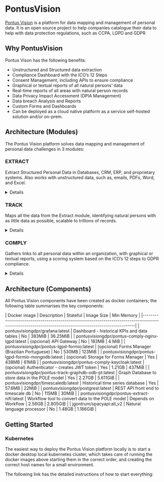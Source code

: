# PontusVision
[Pontus Vision](https://www.pontusvision.com) is a platform for data mapping and management of personal data. It is an open source project to help companies catalogue their data to help with data protection regulations, such as CCPA, LGPD and GDPR 

## Why PontusVision
Pontus Vison has the following benefits:

 * Unstructured and Structured data extraction
 * Compliance Dashboard with the ICO’s 12 Steps
 * Consent Management, including APIs to ensure compliance
 * Graphical or textual reports of all natural persons’ data
 * Real-time reports of all areas with natural person records
 * Data Privacy Impact Accessment (DPIA Management)
 * Data breach Analysis and Reports
 * Custom Forms and Dashboards
 * Can be deployed as a cloud native platform as a service self-hosted solution and/or on-prem.



## Architecture (Modules)

The Pontus Vision platform solves data mapping and management of personal data challenges in 3 modules:

### EXTRACT

Extract Structured Personal Data in Databases, CRM, ERP, and proprietary systems. Also works with unstructured data, such as, emails, PDFs, Word, and Excel.

<details>

The Pontus Vision platform extracts structured and unstructured data in an automated manner and without interference on daily operations. The solution does not require changes to the customers’ systems, being able to receive large volumes of data from several corporate systems. Connectors for systems not yet supported are easily implemented.

Structured Data: Databases, CRM, ERP and proprietary systems.
Unstructured Data: emails, Microsoft Office documents, PDF files, and others.

</details>

### TRACK

Maps all the data from the Extract module, identifying natural persons with as little data as possible, scalable to trillions of records.
<details>

Our solution maps data by tracking all data sources from the Extract stage, identifying customer data with as little information as possible, using graph databases and natural language processing technologies, supporting trillions of records.

Scalability is extremely important as the number of data on natural persons grows daily, with each customer or staff interaction generating new data.

Pontus Vision is based on the POLE (Person, Object, Location, Event) data model to Track data. This is a model used by the UK Government to associate data with individuals. The POLE model creates relationships between People, Objects, Locations and Events, forming the basis of a robust intelligence structure.
</details>



### COMPLY

Gathers links to all personal data within an organization, with graphical or textual reports, using a scoring system based on the ICO’s 12 steps to GDPR compliance.
<details>

All data is consolidated in a dashboard, for graphical or textual visualization.

The solution gathers links to all personal data within an organization, with graphical or textual reports, using a scoring system based on the ICO’s 12 steps to GDPR compliance.

All forms and reports are managed in real time, showing the areas of the organization that have personal data.
</details>


## Architecture (Components)
All Pontus Vision components have been created as docker containers; the following table summarises the key components:


| Docker image                                         | Description                                     | Stateful            | Image Size | Min Memory |
|--------------------------------------------------------------------------------------------------------------------------------------------------------|
|  pontusvisiongdpr/grafana:latest                     | Dashboard - historical KPIs and data tables     | No                  | 383MiB     | 36.25MiB   |
|  pontusvisiongdpr/pontus-comply-nginx-lgpd:latest    | (opcional) API Gateway                          | No                  | 183MB      | 4 MiB      |
|  pontusvisiongdpr/pontus-lgpd-formio:latest          | (opcional) Forms Manager (Brazilian Portuguese) | No                  | 530MB      | 123MiB     |
|  pontusvisiongdpr/pontus-lgpd-formio-mongodb:latest  | (opcional) Storage for Forms Manager            | Yes                 | 438MB      | 61MiB      |
|  pontusvisiongdpr/pontus-comply-keycloak:latest      | (opcional) Authenticator - creates JWT token    | Yes                 | 1.21GB     | 437MiB     |
|  pontusvisiongdpr/pontus-track-graphdb-odb-pt:latest | Graph Database to store data in the POLE model  | Yes                 | 2.27GB     | 5.611GiB   |
|  pontusvisiongdpr/timescaledb:latest                 | Historical time series database                 | Yes                 | 57.6MB     | 22MiB      |
|  pontusvisiongdpr/postgrest:latest                   | REST API front end to timescale db              | No                  | 115MB      | 30MiB      |
|  pontusvisiongdpr/pontus-extract-nifi:latest         | Workflow tool to convert data to the POLE model | Depends on Workflow | 2.56GB     |  2.805GiB  |
|  jgontrum/spacyapi:all_v2                            | Natural language processor                      | No                  | 1.48GB     | 1.186GiB   |

## Getting Started

### Kubernetes
The easiest way to deploy the Pontus Vision platform locally is to start a docker desktop local kubernetes cluster, which takes care of running the docker images above starting them in the correct order, and creating the correct host names for a small environment.


The following link has the detailed instructions of how to start everything:



